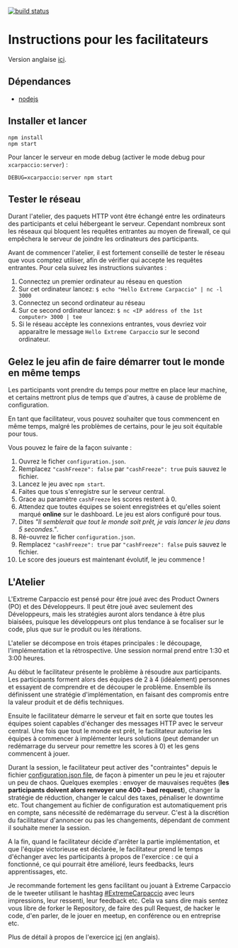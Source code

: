 [![build status](https://travis-ci.org/dlresende/extreme-carpaccio.svg?branch=master)]()

# Instructions pour les facilitateurs

Version anglaise [ici](./README.md).

## Dépendances

- [nodejs](https://nodejs.org/en/)

## Installer et lancer

```
npm install
npm start
```

Pour lancer le serveur en mode debug (activer le mode debug pour `xcarpaccio:server`) :

```
DEBUG=xcarpaccio:server npm start
```

## Tester le réseau

Durant l'atelier, des paquets HTTP vont être échangé entre les ordinateurs des participants et celui hébergeant le serveur. Cependant nombreux sont les réseaux qui bloquent les requêtes entrantes au moyen de firewall, ce qui empêchera le serveur de joindre les ordinateurs des participants.

Avant de commencer l'atelier, il est fortement conseillé de tester le réseau que vous comptez utiliser, afin de vérifier qui accepte les requêtes entrantes. Pour cela suivez les instructions suivantes : 

1. Connectez un premier ordinateur au réseau en question
2. Sur cet ordinateur lancez: `$ echo "Hello Extreme Carpaccio" | nc -l 3000`
3. Connectez un second ordinateur au réseau
4. Sur ce second ordinateur lancez: `$ nc <IP address of the 1st computer> 3000 | tee `
5. Si le réseau accèpte les connexions entrantes, vous devriez voir apparaitre le message `Hello Extreme Carpaccio` sur le second ordinateur.

## Gelez le jeu afin de faire démarrer tout le monde en même temps

Les participants vont prendre du temps pour mettre en place leur machine, et certains mettront plus de temps que d'autres, à cause de problème de configuration.

En tant que facilitateur, vous pouvez souhaiter que tous commencent en même temps, malgré les problèmes de certains, pour le jeu soit équitable pour tous.

Vous pouvez le faire de la façon suivante : 

1. Ouvrez le ficher `configuration.json`.
2. Remplacez  `"cashFreeze": false` par  `"cashFreeze": true` puis sauvez le fichier.
3. Lancez le jeu avec `npm start`.
4. Faites que tous s'enregistre sur le serveur central.
5. Grace au paramètre ``cashFreeze`` les scores restent à 0.
6. Attendez que toutes équipes se soient enregistrées et qu'elles soient marqué **online** sur le dashboard. Le jeu est alors configuré pour tous.
7. Dites *"Il semblerait que tout le monde soit prêt, je vais lancer le jeu dans 5 secondes."*.
8. Ré-ouvrez le ficher `configuration.json`.
9. Remplacez  `"cashFreeze": true` par  `"cashFreeze": false` puis sauvez le fichier.
10. Le score des joueurs est maintenant évolutif, le jeu commence !

## L'Atelier

L'Extreme Carpaccio est pensé pour être joué avec des Product Owners (PO) et des Développeurs. Il peut être joué avec seulement des Développeurs, mais les stratégies auront alors tendance à être plus biaisées, puisque les développeurs ont plus tendance à se focaliser sur le code, plus que sur le produit ou les itérations.

L'atelier se décompose en trois étapes principales : le découpage, l'implémentation et la rétrospective. Une session normal prend entre 1:30 et 3:00 heures. 

Au début le facilitateur présente le problème à résoudre aux participants. Les participants forment alors des équipes de 2 à 4 (idéalement) personnes et essayent de comprendre et de découper le problème. Ensemble ils définissent une stratégie d'implémentation, en faisant des compromis entre la valeur produit et de défis techniques.

Ensuite le facilitateur démarre le serveur et fait en sorte que toutes les équipes soient capables d'échanger des messages HTTP avec le serveur central. Une fois que tout le monde est prêt, le facilitateur autorise les équipes à commencer à implémenter leurs solutions (peut demander un redémarrage du serveur pour remettre les scores à 0) et les gens commencent à jouer.

Durant la session, le facilitateur peut activer des "contraintes" depuis le fichier [configuration.json file](https://github.com/dlresende/extreme-carpaccio/blob/master/server/configuration.json), de façon à pimenter un peu le jeu et rajouter un peu de chaos. Quelques exemples : envoyer de mauvaises requêtes (**les participants doivent alors renvoyer une 400 - bad request**), changer la stratégie de réduction, changer le calcul des taxes, pénaliser le downtime etc. Tout changement au fichier de configuration est automatiquement pris en compte, sans nécessité de redémarrage du serveur. C'est à la discrétion du facilitateur d'annoncer ou pas les changements, dépendant de comment il souhaite mener la session.

A la fin, quand le facilitateur décide d'arrêter la partie implémentation, et que l'équipe victorieuse est déclarée, le facilitateur prend le temps d'échanger avec les participants à propos de l'exercice : ce qui a fonctionné, ce qui pourrait être amélioré, leurs feedbacks, leurs apprentissages, etc.

Je recommande fortement les gens facilitant ou jouant à Extreme Carpaccio de le tweeter utilisant le hashtag [#ExtremeCarpaccio](https://twitter.com/search?vertical=default&q=%22extreme%20carpaccio%22%20OR%20%22Xtreme%20carpaccio%22%20OR%20%23ExtremeCarpaccio&src=typd) avec leurs impressions, leur ressenti, leur feedback etc. Cela va sans dire mais sentez vous libre de forker le Repository, de faire des pull Request, de hacker le code, d'en parler, de le jouer en meetup, en conférence ou en entreprise etc.

Plus de détail à propos de l'exercice [ici](https://diegolemos.net/2016/01/07/extreme-carpaccio/) (en anglais).